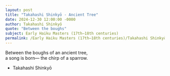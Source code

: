 ```yaml
---
layout: post
title: "Takahashi Shinkyō - Ancient Tree"
date: 2024-12-30 12:00:00 -0000
author: Takahashi Shinkyō
quote: "Between the boughs"
subject: Early Haiku Masters (17th–18th centuries)
permalink: /Early Haiku Masters (17th–18th centuries)/Takahashi Shinkyō/Takahashi Shinkyō - Ancient Tree
---
```


Between the boughs
of an ancient tree,  
a song is born—
the chirp of a sparrow.

- Takahashi Shinkyō
